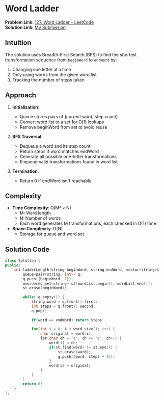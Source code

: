 # Word Ladder

**Problem Link**: [127. Word Ladder - LeetCode](https://leetcode.com/problems/word-ladder/)  
**Solution Link**: [My Submission](https://leetcode.com/problems/word-ladder/submissions/1628606670)

## Intuition
The solution uses Breadth-First Search (BFS) to find the shortest transformation sequence from `beginWord` to `endWord` by:
1. Changing one letter at a time
2. Only using words from the given word list
3. Tracking the number of steps taken

## Approach
1. **Initialization**:
   - Queue stores pairs of (current word, step count)
   - Convert word list to a set for O(1) lookups
   - Remove beginWord from set to avoid reuse

2. **BFS Traversal**:
   - Dequeue a word and its step count
   - Return steps if word matches endWord
   - Generate all possible one-letter transformations
   - Enqueue valid transformations found in word list

3. **Termination**:
   - Return 0 if endWord isn't reachable

## Complexity
- **Time Complexity**: O(M² × N)  
  - M: Word length
  - N: Number of words
  - Each word generates M transformations, each checked in O(1) time
- **Space Complexity**: O(N)  
  - Storage for queue and word set

## Solution Code
```cpp
class Solution {
public:
    int ladderLength(string beginWord, string endWord, vector<string>& wordList) {
        queue<pair<string, int>> q;
        q.push({beginWord, 1});
        unordered_set<string> st(wordList.begin(), wordList.end());
        st.erase(beginWord);
        
        while(!q.empty()) {
            string word = q.front().first;
            int steps = q.front().second;
            q.pop();
            
            if(word == endWord) return steps;
            
            for(int i = 0; i < word.size(); i++) {
                char original = word[i];
                for(char ch = 'a'; ch <= 'z'; ch++) {
                    word[i] = ch;
                    if(st.find(word) != st.end()) {
                        st.erase(word);
                        q.push({word, steps + 1});
                    }
                    word[i] = original;
                }
            }
        }
        return 0;
    }
};
